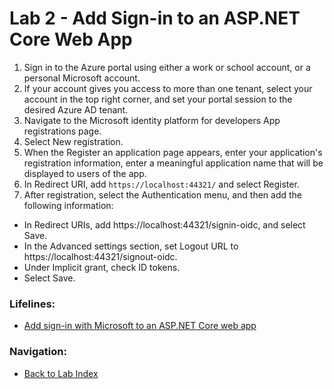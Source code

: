 # Lab 2 - Add Sign-in to an ASP.NET Core Web App

1. Sign in to the Azure portal using either a work or school account, or a personal Microsoft account.
2. If your account gives you access to more than one tenant, select your account in the top right corner, and set your portal session to the desired Azure AD tenant.
3. Navigate to the Microsoft identity platform for developers App registrations page.
4. Select New registration.
5. When the Register an application page appears, enter your application's registration information, enter a meaningful application name that will be displayed to users of the app.
6. In Redirect URI, add `https://localhost:44321/` and select Register.
7. After registration, select the Authentication menu, and then add the following information:
* In Redirect URIs, add https://localhost:44321/signin-oidc, and select Save.
* In the Advanced settings section, set Logout URL to https://localhost:44321/signout-oidc.
* Under Implicit grant, check ID tokens.
* Select Save.


### Lifelines:

* [Add sign-in with Microsoft to an ASP.NET Core web app](https://docs.microsoft.com/en-us/azure/active-directory/develop/quickstart-v2-aspnet-core-webapp)

### Navigation:

* [Back to Lab Index](https://github.com/mikepfeiffer/az-dev-workshop)
